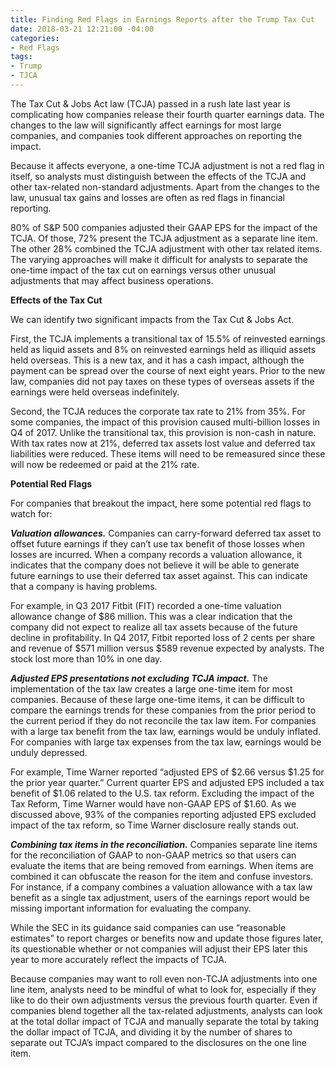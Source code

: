 ```yaml
---
title: Finding Red Flags in Earnings Reports after the Trump Tax Cut
date: 2018-03-21 12:21:00 -04:00
categories:
- Red Flags
tags:
- Trump
- TJCA
---
```


The Tax Cut & Jobs Act law (TCJA) passed in a rush late last year is complicating how companies release their fourth quarter earnings data. The changes to the law will significantly affect earnings for most large companies, and companies took different approaches on reporting the impact.

Because it affects everyone, a one-time TCJA adjustment is not a red flag in itself, so analysts must distinguish between the effects of the TCJA and other tax-related non-standard adjustments. Apart from the changes to the law, unusual tax gains and losses are often as red flags in financial reporting.

80% of S&P 500 companies adjusted their GAAP EPS for the impact of the TCJA. Of those, 72% present the TCJA adjustment as a separate line item. The other 28% combined the TCJA adjustment with other tax related items.
The varying approaches will make it difficult for analysts to separate the one-time impact of the tax cut on earnings versus other unusual adjustments that may affect business operations.

**Effects of the Tax Cut**

We can identify two significant impacts from the Tax Cut & Jobs Act.

First, the TCJA implements a transitional tax of 15.5% of reinvested earnings held as liquid assets and 8% on reinvested earnings held as illiquid assets held overseas. This is a new tax, and it has a cash impact, although the payment can be spread over the course of next eight years. Prior to the new law, companies did not pay taxes on these types of overseas assets if the earnings were held overseas indefinitely.

Second, the TCJA reduces the corporate tax rate to 21% from 35%. For some companies, the impact of this provision caused multi-billion losses in Q4 of 2017. Unlike the transitional tax, this provision is non-cash in nature. With tax rates now at 21%, deferred tax assets lost value and deferred tax liabilities were reduced. These items will need to be remeasured since these will now be redeemed or paid at the 21% rate.

**Potential Red Flags**

For companies that breakout the impact, here some potential red flags to watch for:

_**Valuation allowances.**_ Companies can carry-forward deferred tax asset to offset future earnings if they can’t use tax benefit of those losses when losses are incurred. When a company records a valuation allowance, it indicates that the company does not believe it will be able to generate future earnings to use their deferred tax asset against. This can indicate that a company is having problems.

For example, in Q3 2017 Fitbit (FIT) recorded a one-time valuation allowance change of $86 million. This was a clear indication that the company did not expect to realize all tax assets because of the future decline in profitability. In Q4 2017, Fitbit reported loss of 2 cents per share and revenue of $571 million versus $589 revenue expected by analysts. The stock lost more than 10% in one day.

_**Adjusted EPS presentations not excluding TCJA impact.**_ The implementation of the tax law creates a large one-time item for most companies. Because of these large one-time items, it can be difficult to compare the earnings trends for these companies from the prior period to the current period if they do not reconcile the tax law item. For companies with a large tax benefit from the tax law, earnings would be unduly inflated. For companies with large tax expenses from the tax law, earnings would be unduly depressed.

For example, Time Warner reported “adjusted EPS of $2.66 versus $1.25 for the prior year quarter.” Current quarter EPS and adjusted EPS included a tax benefit of $1.06 related to the U.S. tax reform. Excluding the impact of the Tax Reform, Time Warner would have non-GAAP EPS of $1.60. As we discussed above, 93% of the companies reporting adjusted EPS excluded impact of the tax reform, so Time Warner disclosure really stands out.

_**Combining tax items in the reconciliation.**_ Companies separate line items for the reconciliation of GAAP to non-GAAP metrics so that users can evaluate the items that are being removed from earnings. When items are combined it can obfuscate the reason for the item and confuse investors. For instance, if a company combines a valuation allowance with a tax law benefit as a single tax adjustment, users of the earnings report would be missing important information for evaluating the company.

While the SEC in its guidance said companies can use “reasonable estimates” to report charges or benefits now and update those figures later, its questionable whether or not companies will adjust their EPS later this year to more accurately reflect the impacts of TCJA.

Because companies may want to roll even non-TCJA adjustments into one line item, analysts need to be mindful of what to look for, especially if they like to do their own adjustments versus the previous fourth quarter. Even if companies blend together all the tax-related adjustments, analysts can look at the total dollar impact of TCJA and manually separate the total by taking the dollar impact of TCJA, and dividing it by the number of shares to separate out TCJA’s impact compared to the disclosures on the one line item.